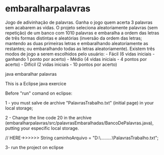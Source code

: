 # embaralharpalavras

Jogo de adivinhação de palavras. Ganha o jogo quem acerta 3 palavras sem acabarem as vidas. O projeto seleciona aleatoriamente palavras (sem repetição) de um banco com 1010 palavras e embaralha a ordem das letras de três formas distintas e aleatórias (inversão da ordem das letras; mantendo as duas primeiras letras e embaralhando aleatoriamente as restantes; ou embaralhando todas as letras aleatoriamente). Existem três modos de jogo a serem escolhidos pelo usuário: - Fácil (6 vidas iniciais - ganhando 1 ponto por acerto) - Médio (4 vidas iniciais - 4 pontos por acerto) - Difícil (2 vidas iniciais - 10 pontos por acerto)




java embaralhar palavras


This is a Eclipse java exercice

Before "run" comand on eclipse:

1 - you must salve de archive "PalavrasTrabalho.txt" (initial page) in your local storage;

2 - Change the line code 20 in the archive (embaralharpalavras/src/palavrasEmbaralhadas/BancoDePalavras.java), putting your especific local storage.

// HERE->>>>>> String caminhoArquivo = "D:\\.........\\PalavrasTrabalho.txt";

3- run the project on eclipse
